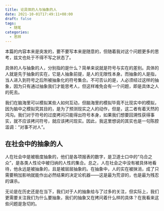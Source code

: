 ```yaml
---
title: 论具体的人与抽象的人
date: 2021-10-01T17:49:11+08:00
draft: false
tags:
  - 随笔
categories:
  - 思辨
---
```


本篇的内容本来是突发的，要不要写本来是随意的，但随着我对这个问题更多的思考，兹文也处于不得不写之状态了。

具体的人与抽象的人，分别指的是什么？简单来说就是符号与实在的差别。具体的人就是先于抽象的实在，它是人抽象前提，是人的无限性本身。而抽象的人是指，当人进入到符号之后所被抽象化的符号集合。不可否认的是，人必须经过这样的抽象，因为只有通过抽象我们才能思考人，但这样难免会有一个问题，即是具体之人的死去。

我们在脑海里可以模拟某些人如何互动，但脑海里的模拟毕竟不比现实中的模拟，因为脑中之模拟究其目的，是为了预测现实之人的动作，但是，这二者有着天然的鸿沟。我们对于符号的过度拷问只能得出符号本身，如果我们想要回溯性获得事实，就不应该拷问符号，就应该拷问现实。因此，我这里想说的其实也是一句陈腔滥调：“对事不对人”。

## 在社会中的抽象的人

人在社会中是被极度抽象的，他们是各项报表的数字，是卫道士口中的“乌合之众”，是各类人性论中被归纳的人性的集合。总之，人在社会之中没有被具体地看待，他永远是被抽象的，且是被层层抽象的。在抽象中，人的实在被抹消，成了只需要稍加影响就能作出必然结果的决定论机器——这是最为荒谬的，也是最为残忍的谋杀。

无论是在历史还是在当下，我们对于人的抽象给与了过多的关注，但实际上，我们更需要关注我们为什么要抽象，我们的抽象又在拷问着什么样的具体？在我看来这些问题是急切的。
